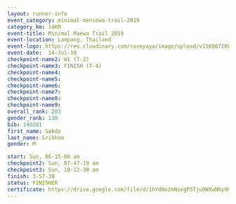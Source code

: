 ```yaml
---
layout: runner-info 
event_category: minimal-meniewa-trail-2019 
category_km: 14KM 
event-title: Minimal Maewa Trail 2019 
event-location: Lampang, Thailand 
event-logo: https://res.cloudinary.com/raceyaya/image/upload/v1569072805/logo/minimal-trail_ktnvsp.jpg 
event-date:  14-Jul-19 
checkpoint-name2: W1 (T-2) 
checkpoint-name3: FINISH (T-4) 
checkpoint-name4: 
checkpoint-name5: 
checkpoint-name6: 
checkpoint-name7: 
checkpoint-name8: 
checkpoint-name9: 
overall_rank: 283
gender_rank: 130
bib: 140281
first_name: Sakda
last_name: Srikhom
gender: M

start: Sun, 06-15-00 am
checkpoint2: Sun, 07-47-19 am
checkpoint3: Sun, 10-12-30 am
finish: 3-57-30
status: FINISHER
certificate: https://drive.google.com/file/d/1hYdNx2mNsegP5Tju0WXwNKy9KpDybPGH/view?usp=sharing
---
```


